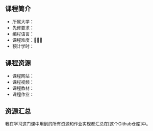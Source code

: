 ## 课程简介
- 所属大学：
- 先修要求：
- 编程语言：
- 课程难度：🌟🌟🌟
- 预计学时：

## 课程资源
- 课程网站：
- 课程视频：
- 课程教材：
- 课程作业：

## 资源汇总
我在学习这门课中用到的所有资源和作业实现都汇总在[这个Github仓库]中。